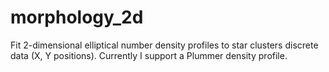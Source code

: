 # morphology_2d
Fit 2-dimensional elliptical number density profiles to star clusters discrete data (X, Y positions). Currently I support a Plummer density profile.
